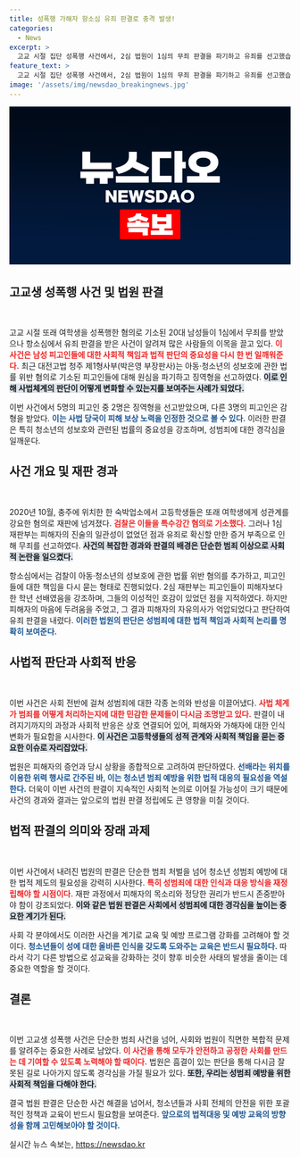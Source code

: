```yaml
---
title: 성폭행 가해자 항소심 유죄 판결로 충격 발생!
categories:
  - News
excerpt: >
  고교 시절 집단 성폭행 사건에서, 2심 법원이 1심의 무죄 판결을 파기하고 유죄를 선고했습니다. 가해자들은 위력으로 간음했다는 판단으로 징역형과 집행유예를 받았습니다. 사건의 전말과 법적 쟁점이 어떻게 변했는지 자세히 살펴보세요!
feature_text: >
  고교 시절 집단 성폭행 사건에서, 2심 법원이 1심의 무죄 판결을 파기하고 유죄를 선고했습니다. 가해자들은 위력으로 간음했다는 판단으로 징역형과 집행유예를 받았습니다. 사건의 전말과 법적 쟁점이 어떻게 변했는지 자세히 살펴보세요!
image: '/assets/img/newsdao_breakingnews.jpg'
---
```


<p><img src="/assets/img/newsdao_breakingnews.jpg" alt="pcversion 속보" /></p>

<h2 data-ke-size="size26">고교생 성폭행 사건 및 법원 판결</h2>

<p data-ke-size="size16">&nbsp;</p>

<p>고교 시절 또래 여학생을 성폭행한 혐의로 기소된 20대 남성들이 1심에서 무죄를 받았으나 항소심에서 유죄 판결을 받은 사건이 알려져 많은 사람들의 이목을 끌고 있다. <b><span style="color: #ee2323;">이 사건은 남성 피고인들에 대한 사회적 책임과 법적 판단의 중요성을 다시 한 번 일깨워준다.</span></b> 최근 대전고법 청주 제1형사부(박은영 부장판사)는 아동·청소년의 성보호에 관한 법률 위반 혐의로 기소된 피고인들에 대해 원심을 파기하고 징역형을 선고하였다. <b><span style="background-color: #21538527;">이로 인해 사법체계의 판단이 어떻게 변화할 수 있는지를 보여주는 사례가 되었다.</span></b></p>

<p>이번 사건에서 5명의 피고인 중 2명은 징역형을 선고받았으며, 다른 3명의 피고인은 감형을 받았다. <b><span style="color: #1a5490;">이는 사법 당국이 피해 보상 노력을 인정한 것으로 볼 수 있다.</span></b> 이러한 판결은 특히 청소년의 성보호와 관련된 법률의 중요성을 강조하며, 성범죄에 대한 경각심을 일깨운다.</p>

<h2 data-ke-size="size26">사건 개요 및 재판 경과</h2>

<p data-ke-size="size16">&nbsp;</p>

<p>2020년 10월, 충주에 위치한 한 숙박업소에서 고등학생들은 또래 여학생에게 성관계를 강요한 혐의로 재판에 넘겨졌다. <b><span style="color: #ee2323;">검찰은 이들을 특수강간 혐의로 기소했다.</span></b> 그러나 1심 재판부는 피해자의 진술의 일관성이 없었던 점과 유죄로 확신할 만한 증거 부족으로 인해 무죄를 선고하였다. <b><span style="background-color: #21538527;">사건의 복잡한 경과와 판결의 배경은 단순한 범죄 이상으로 사회적 논란을 일으켰다.</span></b></p>

<p>항소심에서는 검찰이 아동·청소년의 성보호에 관한 법률 위반 혐의를 추가하고, 피고인들에 대한 책임을 다시 묻는 형태로 진행되었다. 2심 재판부는 피고인들이 피해자보다 한 학년 선배였음을 강조하며, 그들의 이성적인 호감이 있었던 점을 지적하였다. 하지만 피해자의 마음에 두려움을 주었고, 그 결과 피해자의 자유의사가 억압되었다고 판단하여 유죄 판결을 내렸다. <b><span style="color: #1a5490;">이러한 법원의 판단은 성범죄에 대한 법적 책임과 사회적 논리를 명확히 보여준다.</span></b></p>

<h2 data-ke-size="size26">사법적 판단과 사회적 반응</h2>

<p data-ke-size="size16">&nbsp;</p>

<p>이번 사건은 사회 전반에 걸쳐 성범죄에 대한 각종 논의와 반성을 이끌어냈다. <b><span style="color: #ee2323;">사법 체계가 범죄를 어떻게 처리하는지에 대한 민감한 문제들이 다시금 조명받고 있다.</span></b> 판결이 내려지기까지의 과정과 사회적 반응은 상호 연결되어 있어, 피해자와 가해자에 대한 인식 변화가 필요함을 시사한다. <b><span style="background-color: #21538527;">이 사건은 고등학생들의 성적 관계와 사회적 책임을 묻는 중요한 이슈로 자리잡았다.</span></b> </p>

<p>법원은 피해자의 증언과 당시 상황을 종합적으로 고려하여 판단하였다. <b><span style="color: #1a5490;">선배라는 위치를 이용한 위력 행사로 간주된 바, 이는 청소년 범죄 예방을 위한 법적 대응의 필요성을 역설한다.</span></b> 더욱이 이번 사건의 판결이 지속적인 사회적 논의로 이어질 가능성이 크기 때문에 사건의 경과와 결과는 앞으로의 법원 판결 정립에도 큰 영향을 미칠 것이다.</p>

<h2 data-ke-size="size26">법적 판결의 의미와 장래 과제</h2>

<p data-ke-size="size16">&nbsp;</p>

<p>이번 사건에서 내려진 법원의 판결은 단순한 범죄 처벌을 넘어 청소년 성범죄 예방에 대한 법적 제도의 필요성을 강력히 시사한다. <b><span style="color: #ee2323;">특히 성범죄에 대한 인식과 대응 방식을 재정립해야 할 시점이다.</span></b> 재판 과정에서 피해자의 목소리와 정당한 권리가 반드시 존중받아야 함이 강조되었다. <b><span style="background-color: #21538527;">이와 같은 법원 판결은 사회에서 성범죄에 대한 경각심을 높이는 중요한 계기가 된다.</span></b></p>

<p>사회 각 분야에서도 이러한 사건을 계기로 교육 및 예방 프로그램 강화를 고려해야 할 것이다. <b><span style="color: #1a5490;">청소년들이 성에 대한 올바른 인식을 갖도록 도와주는 교육은 반드시 필요하다.</span></b> 따라서 각기 다른 방법으로 성교육을 강화하는 것이 향후 비슷한 사태의 발생을 줄이는 데 중요한 역할을 할 것이다. </p>

<h2 data-ke-size="size26">결론</h2>

<p data-ke-size="size16">&nbsp;</p>

<p>이번 고교생 성폭행 사건은 단순한 범죄 사건을 넘어, 사회와 법원이 직면한 복합적 문제를 알려주는 중요한 사례로 남았다. <b><span style="color: #ee2323;">이 사건을 통해 모두가 안전하고 공정한 사회를 만드는 데 기여할 수 있도록 노력해야 할 때이다.</span></b> 법원은 흠결이 있는 판단을 통해 다시금 잘못된 길로 나아가지 않도록 경각심을 가질 필요가 있다. <b><span style="background-color: #21538527;">또한, 우리는 성범죄 예방을 위한 사회적 책임을 다해야 한다.</span></b> </p>

<p>결국 법원 판결은 단순한 사건 해결을 넘어서, 청소년들과 사회 전체의 안전을 위한 포괄적인 정책과 교육이 반드시 필요함을 보여준다. <b><span style="color: #1a5490;">앞으로의 법적대응 및 예방 교육의 방향성을 함께 고민해보아야 할 것이다.</span></b></p>
실시간 뉴스 속보는, <a href="https://newsdao.kr" rel="dofollow">https://newsdao.kr</a>


